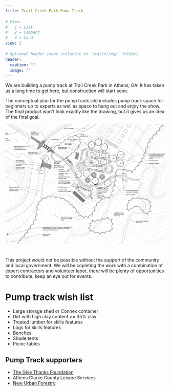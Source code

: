 ```yaml
---
title: Trail Creek Park Pump Track

# View.
#   1 = List
#   2 = Compact
#   3 = Card
view: 2

# Optional header image (relative to `static/img/` folder).
header:
  caption: ""
  image: ""
---
```


We are building a pump track at Trail Creek Park in Athens, GA! It has taken us a long time to get here, but construction will start soon.

The conceptual plan for the pump track site includes pump track space for beginners up to experts as well as space to hang out and enjoy the show. The final product won't look exactly like the drawing, but it gives us an idea of the final goal.

<img src="Pump Track concept grab.JPG" width="1300">

# 
This project would not be possible without the support of the community and local government. We will be copleting the work with a combination of expert contractors and volunteer labor, there will be plenty of opportunities to contribute, keep an eye out for events.

# Pump track wish list

+ Large storage shed or Connex container
+ Dirt with high clay content >= 35% clay
+ Treated lumber for skills features
+ Logs for skills features
+ Benches
+ Shade tents
+ Picnic tables

## Pump Track supporters

+ [The Give Thanks Foundation](https://www.facebook.com/GiveThanks8k/)
+ Athens Clarke County Leisure Services
+ [New Urban Forestry](https://newurbanforestry.com/)
